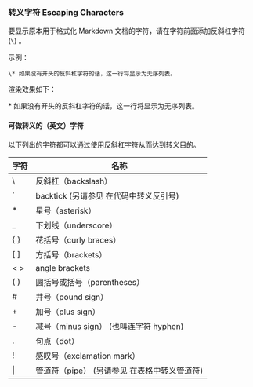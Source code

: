 ### 转义字符 Escaping Characters

要显示原本用于格式化 Markdown 文档的字符，请在字符前面添加反斜杠字符 (`\`) 。

示例：

```
\* 如果没有开头的反斜杠字符的话，这一行将显示为无序列表。
```

渲染效果如下：

\* 如果没有开头的反斜杠字符的话，这一行将显示为无序列表。

#### 可做转义的（英文）字符

以下列出的字符都可以通过使用反斜杠字符从而达到转义目的。

| 字符	| 名称 |
|------|------|
|\ |反斜杠（backslash）|
|` |backtick (另请参见 在代码中转义反引号)|
|*	|星号（asterisk）|
|_ |下划线（underscore）|
|{ }|	花括号（curly braces）|
|[ ]|	方括号（brackets）|
|< >|	angle brackets|
|( )| 圆括号或括号（parentheses）|
|#	|井号（pound sign）|
|+	|加号（plus sign）|
|-	|减号（minus sign） (也叫连字符 hyphen)|
|.	|句点（dot）|
|!	|感叹号（exclamation mark）|
|\|	|管道符（pipe） (另请参见 在表格中转义管道符)|